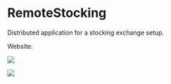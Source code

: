 RemoteStocking
=============

Distributed application for a stocking exchange setup.

Website:

![](http://github.com/fsschmitt/RemoteStocking/raw/master/screen.png) 

![](https://github.com/fsschmitt/RemoteStocking/blob/master/Report/StockBroker.png) 
